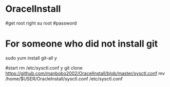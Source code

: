 # OracelInstall

#get root right
su root
#password

# For someone who did not install git
sudo yum install git-all
y

#start
rm /etc/sysctl.conf
y
git clone https://github.com/manbobo2002/OracelInstall/blob/master/sysctl.conf
mv /home/$USER/OracleInstall/sysctl.conf /etc/sysctl.conf
